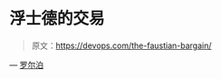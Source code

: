 # 浮士德的交易

> 原文：<https://devops.com/the-faustian-bargain/>

— [罗尔泊](https://devops.com/author/breselman/)